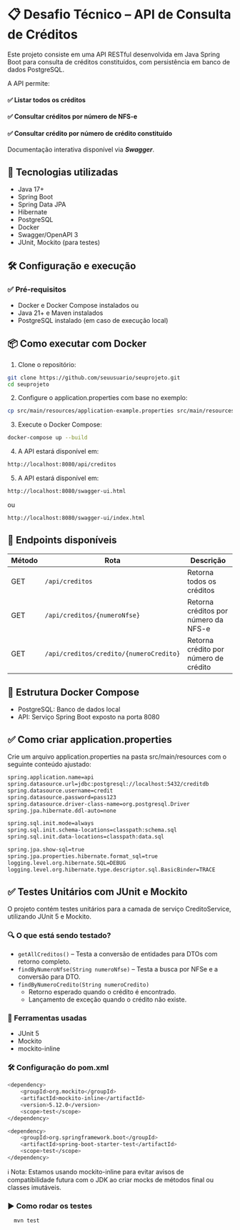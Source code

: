 # 📋 Desafio Técnico – API de Consulta de Créditos
Este projeto consiste em uma API RESTful desenvolvida em Java Spring Boot para consulta de créditos constituídos, com persistência em banco de dados PostgreSQL.

A API permite:
#### ✅ Listar todos os créditos
#### ✅ Consultar créditos por número de NFS-e
#### ✅ Consultar crédito por número de crédito constituído

Documentação interativa disponível via ***Swagger***.

## 🚀 Tecnologias utilizadas
- Java 17+
- Spring Boot
- Spring Data JPA
- Hibernate
- PostgreSQL
- Docker
- Swagger/OpenAPI 3
- JUnit, Mockito (para testes)

## 🛠️ Configuração e execução
### ✅ Pré-requisitos
- Docker e Docker Compose instalados
ou
- Java 21+ e Maven instalados
- PostgreSQL instalado (em caso de execução local)

## 📦 Como executar com Docker
1. Clone o repositório:
```bash
git clone https://github.com/seuusuario/seuprojeto.git
cd seuprojeto
```

2. Configure o application.properties com base no exemplo:
```bash
cp src/main/resources/application-example.properties src/main/resources/application.properties
```

3. Execute o Docker Compose:
```bash
docker-compose up --build
```

4. A API estará disponível em:
```bash
http://localhost:8080/api/creditos
```

5. A API estará disponível em:
```bash
http://localhost:8080/swagger-ui.html
```
ou
```bash
http://localhost:8080/swagger-ui/index.html
```

## 📖 Endpoints disponíveis
| Método | Rota                                    | Descrição                             |
| ------ | --------------------------------------- | ------------------------------------- |
| GET    | `/api/creditos`                         | Retorna todos os créditos             |
| GET    | `/api/creditos/{numeroNfse}`            | Retorna créditos por número da NFS-e  |
| GET    | `/api/creditos/credito/{numeroCredito}` | Retorna crédito por número de crédito |


## 🐳 Estrutura Docker Compose
- PostgreSQL: Banco de dados local
- API: Serviço Spring Boot exposto na porta 8080

## ✅ Como criar application.properties
Crie um arquivo application.properties na pasta src/main/resources com o seguinte conteúdo ajustado:
```bash
spring.application.name=api
spring.datasource.url=jdbc:postgresql://localhost:5432/creditdb
spring.datasource.username=credit
spring.datasource.password=pass123
spring.datasource.driver-class-name=org.postgresql.Driver
spring.jpa.hibernate.ddl-auto=none

spring.sql.init.mode=always
spring.sql.init.schema-locations=classpath:schema.sql
spring.sql.init.data-locations=classpath:data.sql

spring.jpa.show-sql=true
spring.jpa.properties.hibernate.format_sql=true
logging.level.org.hibernate.SQL=DEBUG
logging.level.org.hibernate.type.descriptor.sql.BasicBinder=TRACE
```

## ✅ Testes Unitários com JUnit e Mockito
O projeto contém testes unitários para a camada de serviço CreditoService, utilizando JUnit 5 e Mockito.
### 🔍 O que está sendo testado?
- ```getAllCreditos()``` – Testa a conversão de entidades para DTOs com retorno completo.
- ```findByNumeroNfse(String numeroNfse)``` – Testa a busca por NFSe e a conversão para DTO.
- ```findByNumeroCredito(String numeroCredito)```
  - Retorno esperado quando o crédito é encontrado.
  - Lançamento de exceção quando o crédito não existe.
### 🧪 Ferramentas usadas
- JUnit 5
- Mockito
- mockito-inline
### 🛠️ Configuração do pom.xml
```bash
<dependency>
    <groupId>org.mockito</groupId>
    <artifactId>mockito-inline</artifactId>
    <version>5.12.0</version>
    <scope>test</scope>
</dependency>

<dependency>
    <groupId>org.springframework.boot</groupId>
    <artifactId>spring-boot-starter-test</artifactId>
    <scope>test</scope>
</dependency>
```
ℹ️ Nota: Estamos usando mockito-inline para evitar avisos de compatibilidade futura com o JDK ao criar mocks de métodos final ou classes imutáveis.

### ▶️ Como rodar os testes
```bash
  mvn test
```